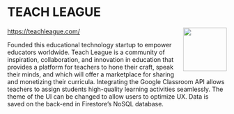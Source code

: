 # ​​TEACH LEAGUE 
<a href="https://teachleague.com/" target="blank"><img align="right" src="https://patch.com/img/cdn20/users/26244233/20240328/111501/styles/patch_image/public/africa-studio-apple-books-school-shutterstock-565970893___28111419872.jpg?width=1200" height="100" width="auto" /></a>

https://teachleague.com/

Founded this educational technology startup to empower educators worldwide. Teach League is a community of inspiration, collaboration, and innovation in education that provides a platform for teachers to hone their craft, speak their minds, and which will offer a marketplace for sharing and monetizing their curricula. Integrating the Google Classroom API allows teachers to assign students high-quality learning activities seamlessly. The theme of the UI can be changed to allow users to optimize UX. Data is saved on the back-end in Firestore’s NoSQL database.
